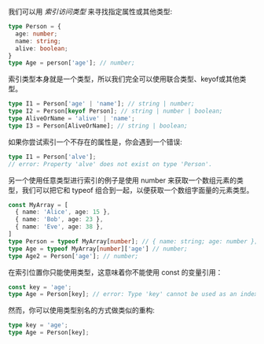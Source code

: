 
我们可以用 *索引访问类型* 来寻找指定属性或其他类型:

```typescript
type Person = {
  age: number;
  name: string;
  alive: boolean;
}
type Age = person['age']; // number;
```

索引类型本身就是一个类型，所以我们完全可以使用联合类型、keyof或其他类型。


```typescript
type I1 = Person['age' | 'name']; // string | number;
type I2 = Person[keyof Person]; // string | number | boolean;
type AliveOrName = 'alive' | 'name';
type I3 = Person[AliveOrName]; // string | boolean;
```

如果你尝试索引一个不存在的属性是，你会遇到一个错误:

```typescript
type I1 = Person['alve'];
// error: Property 'alve' does not exist on type 'Person'.
```

另一个使用任意类型进行索引的例子是使用 number 来获取一个数组元素的类型，我们可以把它和 typeof 组合到一起，以便获取一个数组字面量的元素类型。

```typescript
const MyArray = [
  { name: 'Alice', age: 15 },
  { name: 'Bob', age: 23 },
  { name: 'Eve', age: 38 },
]
type Person = typeof MyArray[number]; // { name: string; age: number };
type Age = typeof MyArray[number]['age'] // number;
type Age2 = Person['age']; // number;
```

在索引位置你只能使用类型，这意味着你不能使用 const 的变量引用：

```typescript
const key = 'age';
type Age = Person[key]; // error: Type 'key' cannot be used as an index type.'key' refers to a value, but is being used as a type here. Did you mean 'typeof key'?
```

然而，你可以使用类型别名的方式做类似的重构:

```typescript
type key = 'age';
type Age = Person[key];
```
